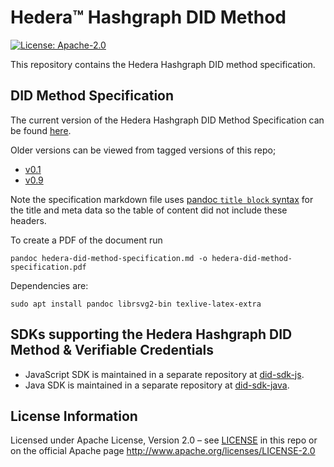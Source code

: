 # Hedera™ Hashgraph DID Method

[![License: Apache-2.0](https://img.shields.io/badge/license-Apache--2.0-green)](LICENSE)

This repository contains the Hedera Hashgraph DID method specification.

## DID Method Specification

The current version of the Hedera Hashgraph DID Method Specification can be found [here](hedera-did-method-specification.md).

Older versions can be viewed from tagged versions of this repo; 
* [v0.1](https://github.com/Meeco/hedera-did-method/releases/tag/v0.1) 
* [v0.9](https://github.com/Meeco/hedera-did-method/releases/tag/v0.9)

Note the specification markdown file uses [pandoc `title block` syntax](https://pandoc.org/MANUAL.html#extension-pandoc_title_block) for the title and meta data so the table of content did not include these headers.

To create a PDF of the document run
```
pandoc hedera-did-method-specification.md -o hedera-did-method-specification.pdf
```

Dependencies are:
``` 
sudo apt install pandoc librsvg2-bin texlive-latex-extra
```

## SDKs supporting the Hedera Hashgraph DID Method & Verifiable Credentials

- JavaScript SDK is maintained in a separate repository at [did-sdk-js](https://github.com/hashgraph/did-sdk-js).
- Java SDK is maintained in a separate repository at [did-sdk-java](https://github.com/hashgraph/did-sdk-java).


## License Information

Licensed under Apache License, Version 2.0 – see [LICENSE](LICENSE) in this repo or on the official Apache page  <http://www.apache.org/licenses/LICENSE-2.0>
